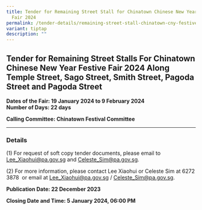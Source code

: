 ```yaml
---
title: Tender for Remaining Street Stall for Chinatown Chinese New Year Festive
  Fair 2024
permalink: /tender-details/remaining-street-stall-chinatown-cny-festive-fair/
variant: tiptap
description: ""
---
```

<h2>Tender for Remaining Street Stalls For Chinatown Chinese New Year Festive Fair 2024<strong> </strong>Along Temple Street, Sago Street, Smith Street, Pagoda Street and Pagoda Street<strong> </strong></h2>
<p></p>
<p><strong>Dates of the Fair: 19 January 2024 to 9 February 2024<br>Number of Days: 22 days</strong> <strong> </strong>
</p>
<p><strong>Calling Committee: Chinatown Festival Committee</strong>
</p>
<p></p>
<hr>
<h3>Details</h3>
<p>(1) For request of soft copy tender documents, please email to <a href="mailto:Lee_Xiaohui@pa.gov.sg" rel="noopener noreferrer nofollow" target="_blank">Lee_Xiaohui@pa.gov.sg</a> and
<a href="Celeste_Sim@pa.gov.sg" rel="noopener noreferrer nofollow" target="_blank">Celeste_Sim@pa.gov.sg</a>.</p>
<p>(2) For more information, please contact Lee Xiaohui or Celeste Sim at
6272 3878 &nbsp;or email at <a href="Lee_Xiaohui@pa.gov.sg" rel="noopener noreferrer nofollow" target="_blank">Lee_Xiaohui@pa.gov.sg</a> / <a href="Celeste_Sim@pa.gov.sg" rel="noopener noreferrer nofollow" target="_blank">Celeste_Sim@pa.gov.sg</a>.</p>
<p></p>
<p><strong>Publication Date: 22 December 2023</strong>
</p>
<p><strong>Closing Date and Time: 5 January 2024, 06:00 PM</strong>
</p>